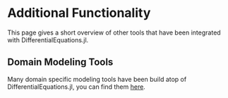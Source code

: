 # Additional Functionality
This page gives a short overview of other tools that have been integrated with DifferentialEquations.jl.

## Domain Modeling Tools
Many domain specific modeling tools have been build atop of DifferentialEquations.jl,
you can find them [here](https://docs.sciml.ai/Overview/stable/highlevels/modeling_languages/).